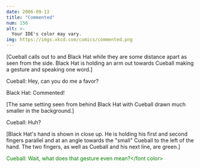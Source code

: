 ```yaml
---
date: 2006-09-13
title: "Commented"
num: 156
alt: >-
  Your IDE's color may vary.
img: https://imgs.xkcd.com/comics/commented.png
---
```

[Cueball calls out to and Black Hat while they are some distance apart as seen from the side. Black Hat is holding an arm out towards Cueball making a gesture and speaking one word.]

Cueball: Hey, can you do me a favor?

Black Hat: Commented!

[The same setting seen from behind Black Hat with Cueball drawn much smaller in the background.]

Cueball: Huh?

[Black Hat's hand is shown in close up. He is holding his first and second fingers parallel and at an angle towards the "small" Cueball to the left of the hand. The two fingers, as well as Cueball and his next line, are green.]

<font color="green">Cueball: Wait, what does that gesture even mean?</font color>